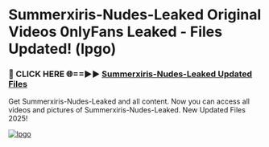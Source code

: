 # Summerxiris-Nudes-Leaked Original Videos 0nlyFans Leaked - Files Updated! (lpgo)

<h3>🔴 CLICK HERE 🌐==►► <a href="https://tinyurl.com/yrmya6cz" rel="nofollow">Summerxiris-Nudes-Leaked Updated Files</a></h3>

Get Summerxiris-Nudes-Leaked and all content. Now you can access all videos and pictures of Summerxiris-Nudes-Leaked. New Updated Files 2025!

[![lpgo](https://i.imgur.com/FMdXYCs.gif)](https://tinyurl.com/yrmya6cz)
